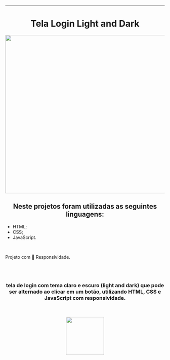 ________________________________________
<h1 align="center" > Tela Login Light and Dark </h1>

<p align="center">
  <img width="900" height="500" src="https://github.com/FelipeAz01/dark-light-form/assets/147412994/9fade2f9-1b71-4452-b898-cea4c4d0919f">

</p>

<h2 align="center"> Neste projetos foram utilizadas as seguintes linguagens:</h2>
<ul>
 <li>HTML;</li>
 <li>CSS;</li>
 <li>JavaScript.</li>
</ul>
<br>
<p> Projeto com 📱 Responsividade.</p>
<br>
<br>

<h3 align="center"> tela de login com tema claro e escuro (light and dark) que pode ser alternado ao clicar em um botão, utilizando HTML, CSS e JavaScript com responsividade.</h3>

<br>
<br>

<div align="center"> 
<a href="https://felipeaz01.github.io/dark-light-form/"  >
  <img   width="120px" src="https://img.shields.io/website-up-down-green-red/http/monip.org.svg"  /> 
</a>
</div>
